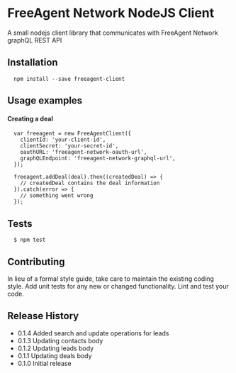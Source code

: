 FreeAgent Network NodeJS Client
=========

A small nodejs client library that communicates with FreeAgent Network graphQL REST API

## Installation

```
  npm install --save freeagent-client
```

## Usage examples

#### Creating a deal

```
  var freeagent = new FreeAgentClient({
    clientId: 'your-client-id',
    clientSecret: 'your-secret-id',
    oauthURL: 'freeagent-network-oauth-url',
    graphQLEndpoint: 'freeagent-network-graphql-url',
  });

  freeagent.addDeal(deal).then((createdDeal) => {
    // createdDeal contains the deal information
  }).catch(error => {
    // something went wrong
  });
```

## Tests

```
  $ npm test
```

## Contributing

In lieu of a formal style guide, take care to maintain the existing coding style.
Add unit tests for any new or changed functionality. Lint and test your code.

## Release History

* 0.1.4 Added search and update operations for leads
* 0.1.3 Updating contacts body
* 0.1.2 Updating leads body
* 0.1.1 Updating deals body
* 0.1.0 Initial release

